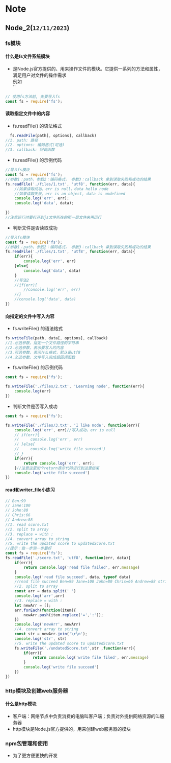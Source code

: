 

# Note


## Node_2(`12/11/2023`)

### fs模块
#### 什么是fs文件系统模块
- 是Node.js官方提供的、用来操作文件的模块。它提供一系列的方法和属性，满足用户对文件的操作需求
<br>例如
<br>``
```js
// 使用fs方法前, 先要导入fs
const fs = require('fs');
```
#### 读取指定文件中的内容
- fs.readFile() 的语法格式
```js
  fs.readFile(path[, options], callback)
//1. path: 路径
//2. options: 编码格式(可选)
//3. callback: 回调函数
```
- fs.readFile() 的示例代码
```js
//导入fs模块
const fs = require('fs');
//参数1：path，参数2：编码格式， 参数3：callback 拿到读取失败和成功的结果
fs.readFile('./files/1.txt', 'utf8', function(err, data){
    //如果读取成功，err is null，data hello node
    //如果读取失败，err is an object, data is undefined
    console.log('err', err);
    console.log('data', data);
    
})
//注意运行时要打开到js文件所在的那一层文件夹再运行

```
- 判断文件是否读取成功
```js
//导入fs模块
const fs = require('fs');
//参数1：path，参数2：编码格式， 参数3：callback 拿到读取失败和成功的结果
fs.readFile('./files/1.txt', 'utf8', function(err, data){
    if(err){
        console.log('err', err)
    }else{
        console.log('data', data)
    }
    //写法2
    //if(err){
        //console.log('err', err)
    //}
    //console.log('data', data)
})
```
#### 向指定的文件中写入内容
- fs.writeFile() 的语法格式
```js
fs.writeFile(path, data[, options], callback)
//1.必选参数，指定一个文件路径的字符串
//2.必选参数，表示要写入的内容
//3.可选参数，表示什么格式，默认是utf8
//4.必选参数，文件写入完成后回调函数
```
- fs.writeFile() 的示例代码
```js
const fs = require('fs');

fs.writeFile('./files/2.txt', 'Learning node', function(err){
    console.log(err)
})
```
- 判断文件是否写入成功
```js
const fs = require('fs');

fs.writeFile('./files/3.txt', 'I like node', function(err){
    console.log('err', err)//写入成功，err is null
    // if(err){
    //     console.log('err', err)
    // }else{
    //     console.log('write file succeed')
    // }
    if(err){
        return console.log('err', err);
    }//注意这里加个return表示代码进行到这里结束
    console.log('write file succeed')
})
```
#### read和writer_file小练习
```js
// Ben:99 
// Jane:100 
// John:80 
// Chris:66 
// Andrew:88
//1. read score.txt
//2. split to array
//3. replace = with :
//4. convert array to string
//5. write the updated score to updatedScore.txt
//提示：做一步测一步最好
const fs = require('fs');
fs.readFile('./score.txt', 'utf8', function(err, data){
    if(err){
        return console.log('read file failed', err.message)
    }
    console.log('read file succeed', data, typeof data)
    //read file succeed Ben=99 Jane=100 John=80 Chris=66 Andrew=88 string
    //2. split to array
    const arr = data.split(' ')
    console.log('arr',arr)
    //3. replace = with :
    let newArr = [];
    arr.forEach(function(item){
        newArr.push(item.replace('=',':'));
    })
    console.log('newArr', newArr)
    //4. convert array to string
    const str = newArr.join('\r\n');
    console.log('str', str)
    //5. write the updated score to updatedScore.txt
    fs.writeFile('./undatedScore.txt',str ,function(err){
        if(err){
            return console.log('write file filed', err.message)
        }
        console.log('write file succeed')
    })
})
```



### http模块及创建web服务器
#### 什么是http模块
- 客户端：网络节点中负责消费的电脑叫客户端；负责对外提供网络资源的叫服务器
- http模块是Node.js官方提供的，用来创建web服务器的模块


### npm包管理和使用
- 为了更方便更快的开发
